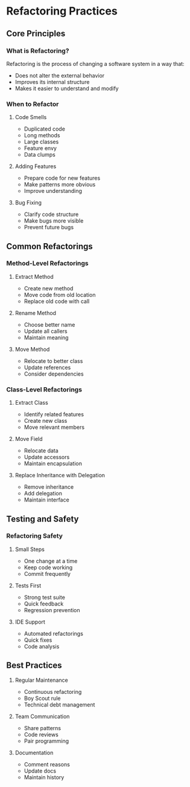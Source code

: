 # Refactoring Practices

## Core Principles

### What is Refactoring?

Refactoring is the process of changing a software system in a way that:
- Does not alter the external behavior
- Improves its internal structure
- Makes it easier to understand and modify

### When to Refactor

1. Code Smells
   - Duplicated code
   - Long methods
   - Large classes
   - Feature envy
   - Data clumps

2. Adding Features
   - Prepare code for new features
   - Make patterns more obvious
   - Improve understanding

3. Bug Fixing
   - Clarify code structure
   - Make bugs more visible
   - Prevent future bugs

## Common Refactorings

### Method-Level Refactorings

1. Extract Method
   - Create new method
   - Move code from old location
   - Replace old code with call

2. Rename Method
   - Choose better name
   - Update all callers
   - Maintain meaning

3. Move Method
   - Relocate to better class
   - Update references
   - Consider dependencies

### Class-Level Refactorings

1. Extract Class
   - Identify related features
   - Create new class
   - Move relevant members

2. Move Field
   - Relocate data
   - Update accessors
   - Maintain encapsulation

3. Replace Inheritance with Delegation
   - Remove inheritance
   - Add delegation
   - Maintain interface

## Testing and Safety

### Refactoring Safety

1. Small Steps
   - One change at a time
   - Keep code working
   - Commit frequently

2. Tests First
   - Strong test suite
   - Quick feedback
   - Regression prevention

3. IDE Support
   - Automated refactorings
   - Quick fixes
   - Code analysis

## Best Practices

1. Regular Maintenance
   - Continuous refactoring
   - Boy Scout rule
   - Technical debt management

2. Team Communication
   - Share patterns
   - Code reviews
   - Pair programming

3. Documentation
   - Comment reasons
   - Update docs
   - Maintain history